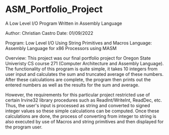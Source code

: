 # ASM_Portfolio_Project
A Low Level I/O Program Written in Assembly Language

Author: Christian Castro
Date: 01/09/2022

Program: Low Level I/O Using String Primitives and Macros
Language: Assembly Language for x86 Processors using MASM

Overview:
This project was our final portfolio project for Oregon State Univeristy CS course 271 (Computer Architecture and Assembly Language). The functionality of this program is quite simple, it takes 10 integers from user input and calculates the sum and truncated average of these numbers. After these calculations are complete, the program then prints out the entered numbers as well as the results for the sum and average. 

However, the requirements for this particular project restricted use of certain Irvine32 library procedures such as ReadInt/WriteInt, ReadDec, etc. Thus, the user's input is processed as string and converted to signed integer values so these simple calculations can be computed. Once these calculations are done, the process of converting from integer to string is also executed by use of Macros and string primitives and then displayed for the program user.  

